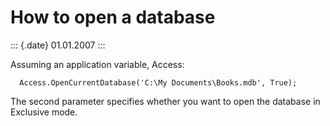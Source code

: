How to open a database
======================

::: {.date}
01.01.2007
:::

Assuming an application variable, Access:

      Access.OpenCurrentDatabase('C:\My Documents\Books.mdb', True); 

The second parameter specifies whether you want to open the database in
Exclusive mode.
